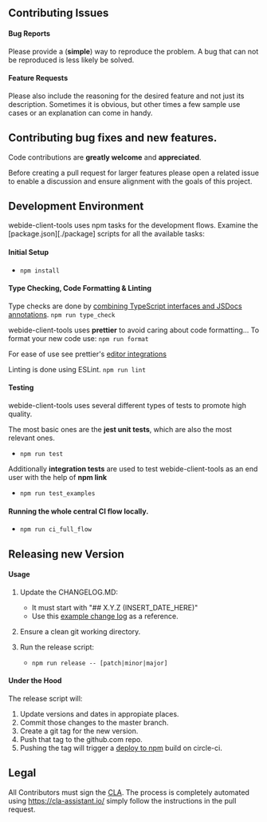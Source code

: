 ## Contributing Issues

#### Bug Reports
Please provide a (**simple**) way to reproduce the problem.
A bug that can not be reproduced is less likely be solved.


#### Feature Requests
Please also include the reasoning for the desired feature and not just its description.
Sometimes it is obvious, but other times a few sample use cases or an explanation
can come in handy.


## Contributing bug fixes and new features.

Code contributions are **greatly welcome** and **appreciated**.

Before creating a pull request for larger features please open a related issue
to enable a discussion and ensure alignment with the goals of this project.


## Development Environment

webide-client-tools uses npm tasks for the development flows.
Examine the [package.json][./package] scripts for all the available tasks:


#### Initial Setup

* ```npm install```


#### Type Checking, Code Formatting & Linting

Type checks are done by [combining TypeScript interfaces and JSDocs annotations](https://github.com/bd82/typescript_for_public_apis).
```npm run type_check```

webide-client-tools uses **prettier** to avoid caring about code formatting...
To format your new code use:
```npm run format```

For ease of use see prettier's [editor integrations](https://prettier.io/docs/en/editors.html)

Linting is done using ESLint.
```npm run lint```


#### Testing

webide-client-tools uses several different types of tests to promote high quality.

The most basic ones are the **jest unit tests**, which are also the most relevant ones.
* ```npm run test```

Additionally **integration tests** are used to test webide-client-tools as an end user with the help of **npm link**
* ```npm run test_examples```


#### Running the whole central CI flow locally.

* ```npm run ci_full_flow```


## Releasing new Version

#### Usage

1. Update the CHANGELOG.MD:
   * It must start with "## X.Y.Z (INSERT_DATE_HERE)"
   * Use this [example change log](https://github.com/SAP/chevrotain/blob/master/docs/changes/CHANGELOG.md) as a reference.

2. Ensure a clean git working directory.

3. Run the release script:
   * ```npm run release -- [patch|minor|major]```


#### Under the Hood

The release script will:

1. Update versions and dates in appropiate places.
2. Commit those changes to the master branch.
3. Create a git tag for the new version.
4. Push that tag to the github.com repo.
5. Pushing the tag will trigger a [deploy to npm](https://circleci.com/docs/1.0/npm-continuous-deployment/) build on circle-ci.


## Legal

All Contributors must sign the [CLA][cla].
The process is completely automated using https://cla-assistant.io/
simply follow the instructions in the pull request.

[cla]: https://cla-assistant.io/SAP/webide-client-tools

